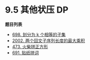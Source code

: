# 9.5 其他状压 DP

**题目列表**

- [698. 划分为 k 个相等的子集](https://leetcode.cn/problems/partition-to-k-equal-sum-subsets/description/)
- [2002. 两个回文子序列长度的最大乘积](https://leetcode.cn/problems/maximum-product-of-the-length-of-two-palindromic-subsequences/description/)
- [473. 火柴拼正方形](https://leetcode.cn/problems/matchsticks-to-square/description/)
- [691. 贴纸拼词](https://leetcode.cn/problems/stickers-to-spell-word/description/)
